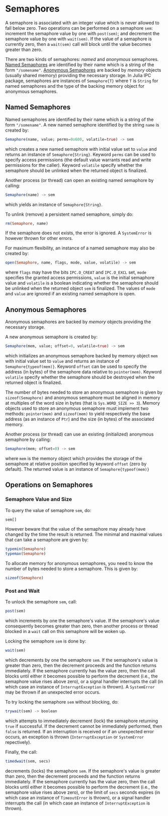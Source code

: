 # Semaphores

A semaphore is associated with an integer value which is never allowed to fall
below zero.  Two operations can be performed on a semaphore `sem`: increment
the semaphore value by one with `post(sem)`; and decrement the semaphore value
by one with `wait(sem)`.  If the value of a semaphore is currently zero, then a
`wait(sem)` call will block until the value becomes greater than zero.

There are two kinds of semaphores: *named* and *anonymous* semaphores.  [Named
Semaphores](@ref) are identified by their name which is a string of the form
`"/somename"`.  [Anonymous Semaphores](@ref) are backed by *memory* objects
(usually shared memory) providing the necessary storage.  In Julia IPC package,
semaphores are instances of `Semaphore{T}` where `T` is `String` for named
semaphores and the type of the backing memory object for anonymous semaphores.


## Named Semaphores

Named semaphores are identified by their name which is a string of the form
`"/somename"`.  A new named semaphore identified by the string `name` is
created by:

```julia
Semaphore(name, value; perms=0o600, volatile=true) -> sem
```

which creates a new named semaphore with initial value set to `value` and
returns an instance of `Semaphore{String}`.  Keyword `perms` can be used to
specify access permissions (the default value warrants read and write
permissions for the caller).  Keyword `volatile` specify whether the semaphore
should be unlinked when the returned object is finalized.

Another process (or thread) can open an existing named semaphore by calling:

```julia
Semaphore(name) -> sem
```

which yields an instance of `Semaphore{String}`.

To unlink (remove) a persistent named semaphore, simply do:

```julia
rm(Semaphore, name)
```

If the semaphore does not exists, the error is ignored.  A `SystemError` is
however thrown for other errors.

For maximum flexibility, an instance of a named semaphore may also be created
by:

```julia
open(Semaphore, name, flags, mode, value, volatile) -> sem
```

where `flags` may have the bits `IPC.O_CREAT` and `IPC.O_EXCL` set, `mode`
specifies the granted access permissions, `value` is the initial semaphore
value and `volatile` is a boolean indicating whether the semaphore should be
unlinked when the returned object `sem` is finalized.  The values of `mode` and
`value` are ignored if an existing named semaphore is open.


## Anonymous Semaphores

Anonymous semaphores are backed by *memory* objects providing the necessary
storage.

A new anonymous semaphore is created by:

```julia
Semaphore(mem, value; offset=0, volatile=true) -> sem
```

which initializes an anonymous semaphore backed by memory object `mem` with
initial value set to `value` and returns an instance of
`Semaphore{typeof(mem)}`.  Keyword `offset` can be used to specify the address
(in bytes) of the semaphore data relative to `pointer(mem)`.  Keyword
`volatile` specify whether the semaphore should be destroyed when the returned
object is finalized.

The number of bytes needed to store an anonymous semaphore is given by
`sizeof(Semaphore)` and anonymous semaphore must be aligned in memory at
multiples of the word size in bytes (that is `Sys.WORD_SIZE >> 3`).  Memory
objects used to store an anonymous semaphore must implement two methods:
`pointer(mem)` and `sizeof(mem)` to yield respectively the base address (as an
instance of `Ptr`) and the size (in bytes) of the associated memory.

Another process (or thread) can use an existing (initialized) anonymous
semaphore by calling:

```julia
Semaphore(mem; offset=0) -> sem
```

where `mem` is the memory object which provides the storage of the semaphore at
relative position specified by keyword `offset` (zero by default).  The
returned value is an instance of `Semaphore{typeof(mem)}`


## Operations on Semaphores

### Semaphore Value and Size

To query the value of semaphore `sem`, do:

```julia
sem[]
```

However beware that the value of the semaphore may already have changed by the
time the result is returned.  The minimal and maximal values that can take a
semaphore are given by:

```julia
typemin(Semaphore)
typemax(Semaphore)
```

To allocate memory for anonymous semaphores, you need to know the number of
bytes needed to store a semaphore.  This is given by:

```julia
sizeof(Semaphore)
```


### Post and Wait

To unlock the semaphore `sem`, call:

```julia
post(sem)
```

which increments by one the semaphore's value.  If the semaphore's value
consequently becomes greater than zero, then another process or thread blocked
in a `wait` call on this semaphore will be woken up.

Locking the semaphore `sem` is done by:

```julia
wait(sem)
```

which decrements by one the semaphore `sem`.  If the semaphore's value is
greater than zero, then the decrement proceeds and the function returns
immediately.  If the semaphore currently has the value zero, then the call
blocks until either it becomes possible to perform the decrement (i.e., the
semaphore value rises above zero), or a signal handler interrupts the call (in
which case an instance of `InterruptException` is thrown).  A `SystemError` may
be thrown if an unexpected error occurs.

To try locking the semaphore `sem` without blocking, do:

```julia
trywait(sem) -> boolean
```

which attempts to immediately decrement (lock) the semaphore returning `true`
if successful.  If the decrement cannot be immediately performed, then `false`
is returned.  If an interruption is received or if an unexpected error occurs,
an exception is thrown (`InterruptException` or `SystemError` repectively).

Finally, the call:

```julia
timedwait(sem, secs)
```

decrements (locks) the semaphore `sem`.  If the semaphore's value is greater
than zero, then the decrement proceeds and the function returns immediately.
If the semaphore currently has the value zero, then the call blocks until
either it becomes possible to perform the decrement (i.e., the semaphore value
rises above zero), or the limit of `secs` seconds expires (in which case an
instance of `TimeoutError` is thrown), or a signal handler interrupts the call
(in which case an instance of `InterruptException` is thrown).
